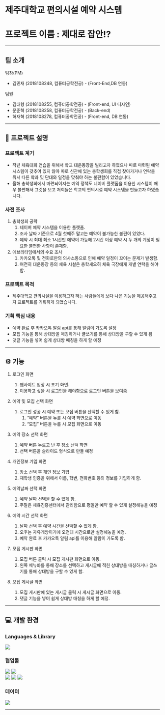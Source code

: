 # 제주대학교 편의시설 예약 시스템

# **프로젝트 이름 : 제대로 잡안!?**

---

## 팀 소개

팀장(PM)

- 김민재 (2018108248, 컴퓨터공학전공) - (Front-End,DB 연동)

팀원

- 김태형 (2018108255, 컴퓨터공학전공) - (Front-end, UI 디자인)
- 문준혁 (2018108258, 컴퓨터공학전공) - (Back-end)
- 허재혁 (2018108278, 컴퓨터공학전공) - (Front-end, DB 연동)

---

## **💬 프로젝트 설명**


### 프로젝트 계기

- 작년 체육대회 연습을 위해서 학교 대운동장을 빌리고자 하였으나 따로 마련된 예약 시스템이 갖추어 있지 않아 따로 신관에 있는 총학생회를 직접 찾아가거나 연락을 줘서 다른 학과 및 단대와 일정을 맞춰야 하는 불편함이 있었습니다.
- 올해 총학생회에서 마련되어지는 예약 정책도 네이버 플랫폼을 이용한 시스템이 매우 불편해서 그것을 보고 저희들은 학교의 편의시설 예약 시스템을 만들고자 하였습니다.

### 사전 조사

1. 총학생회 공략
    1. 네이버 예약 시스템을 이용한 플랫폼.
    2. 조사 날짜 기준으로 4월 첫째주 말고는 예약이 불가능한 불편이 있었다.
    3. 예약 시 최대 최소 1시간만 에약이 가능해 2시간 이상 예약 시  두 개의 계정이 필요한 불편한 사항이 존재함.
2. 에브리타임에서의 수요 조사
    1. 카카오톡 및 전화로만의 의사소통으로 인해 예약 일정이 꼬이는 문제가 발생함.
    2. 여전히 대운동장 등의 체육 시설은 총학새오히 체육 국장에게 개별 연락을 해야함.

### 프로젝트 목적

- 제주대학교 편의시설을 이용하고자 하는 사람들에게 보다 나은 기능을 제공해주고자 프로젝트를 기획하게 되었습니다.

### 기획 핵심 내용

- 예약 완료 후 카카오톡 알림 api를 통해 알림이 가도록 설정
- 모집 기능을 통해 상대방을 매칭하거나 글쓰기를 통해 상대방을 구할 수 있게 됨
- 댓글 기능을 넣어 쉽게 상대방 매칭을 하게 할 예정

---

## **⚙️ 기능**

1. 로그인 화면
    1. 웹사이트 입장 시 초기 화면.
    2. 이용하고 싶을 시 로그인을 해야함으로 로그인 버튼을 보여줌
    
2. 예약 및 모집 선택 화면
    1. 로그인 성공 시 예약 또는 모집 버튼을 선택할 수 있게 함.
        1. “예약” 버튼을 누를 시 예약 화면으로 이동
        2. “모집” 버튼을 누를 시 모집 화면으로 이동

1. 예약 장소 선택 화면
    1. 예약 버튼 누르고 난 후 장소 선택 화면
    2. 선택 버튼을 슬라이드 형식으로 만들 예정

1. 개인정보 기입 화면
    1. 장소 선택 후 개인 정보 기입
    2. 재학생 인증을 위해서 이름, 학번, 전화번호 등의 정보를 기입하게 함.

1. 예약날짜 선택 화면
    1. 예약 날짜 선택을 할 수 있게 함.
    2. 주말은 체육진흥센터에서 관리함으로 평일만 예약 할 수 있게 설정해놓을 예정

1. 예약 시간 선택 화면
    1. 날짜 선택 후 예약 시간을 선택할 수 있게 함.
    2. 오후는 자유개방이기에 오전대 시간으로만 설정해놓을 예정.
    3. 예약 완료 후 카카오톡 알림 api를 이용해 알람이 가도록 함.

1. 모집 게시판 화면
    1. 모집 버튼 클릭 시 모집 게시판 화면으로 이동.
    2. 왼쪽 메뉴바를 통해 장소를 선택하고 게시글에 적힌 상대방을 매칭하거나 글쓰기를 통해 상대방을 구할 수 있게 함.

1. 모집 게시글 화면
    1. 모집 게시판에 있는 게시글 클릭 시 게시글 화면으로 이동.
    2. 댓글 기능을 넣어 쉽게 상대방 매칭을 하게 할 예정.

---

## **💻 개발 환경**

### **Languages & Library**

<div>
<img src="https://img.shields.io/badge/javascript-F7DF1E?style=for-the-badge&logo=javascript&logoColor=black">
</div>

### 협업툴

<div>
<img src="https://img.shields.io/badge/Jira-0052CC?style=for-the-badge&logo=Jira&logoColor=white">
<img src="https://img.shields.io/badge/github-181717?style=for-the-badge&logo=github&logoColor=white">
</br>
<img src="https://img.shields.io/badge/prettier-F7B93E?style=for-the-badge&logo=prettier&logoColor=white">
<img src="https://img.shields.io/badge/ESLint-4B32C3?style=for-the-badge&logo=ESLint&logoColor=white">
<img src="https://img.shields.io/badge/Figma-F24E1E?style=for-the-badge&logo=Figma&logoColor=white">


</div>

### 데이터
<img src="https://img.shields.io/badge/mysql-4479A1?style=for-the-badge&logo=mysql&logoColor=white">



<br>

---
